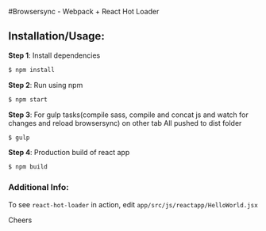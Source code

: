 #Browsersync - Webpack + React Hot Loader

## Installation/Usage:

**Step 1**: Install dependencies
```bash
$ npm install
```

**Step 2**: Run using npm
```bash
$ npm start
```

**Step 3**: For gulp tasks(compile sass, compile and concat js and watch for changes and reload browsersync) on other tab
All pushed to dist folder
```bash
$ gulp
```
**Step 4**: Production build of react app
```bash
$ npm build
```


### Additional Info:

To see `react-hot-loader` in action, edit `app/src/js/reactapp/HelloWorld.jsx`

Cheers

